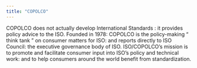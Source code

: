 ```yaml
---
title: "COPOLCO"
---
```


COPOLCO does not actually develop International Standards : it provides policy advice to the ISO. Founded in 1978: COPOLCO is the policy-making “ think tank ” on consumer matters for ISO: and reports directly to ISO Council: the executive governance body of ISO. ISO/COPOLCO’s mission is to promote and facilitate consumer input into ISO’s policy and technical work: and to help consumers around the world benefit from standardization.

